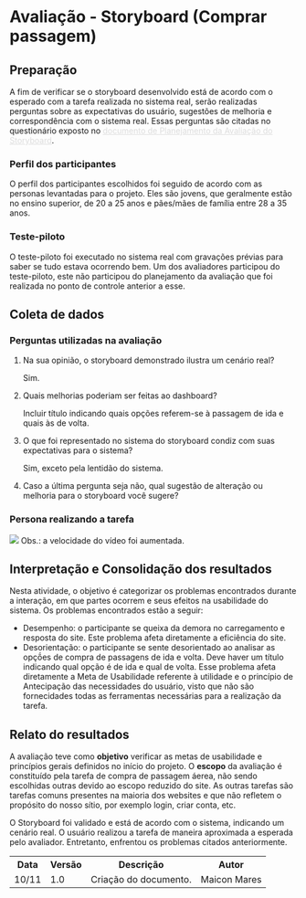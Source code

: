 # Avaliação - Storyboard (Comprar passagem)

## Preparação
<p>A fim de verificar se o storyboard desenvolvido está de acordo com o esperado com a tarefa realizada no sistema real, serão realizadas perguntas sobre as expectativas do usuário, sugestões de melhoria e correspondência com o sistema real. Essas perguntas são citadas no questionário exposto no <a style="color:#ddd" href="https://interacao-humano-computador.github.io/2020.1-Zupper/planejamento-storyboard/">documento de Planejamento da Avaliação do Storyboard</a>.</p>

### Perfil dos participantes
<p>O perfil dos participantes escolhidos foi seguido de acordo com as personas levantadas para o projeto. Eles são jovens, que geralmente estão no ensino superior, de 20 a 25 anos e pães/mães de família entre 28 a 35 anos.</p>

### Teste-piloto
<p>O teste-piloto foi executado no sistema real com gravações prévias para saber se tudo estava ocorrendo bem. Um dos avaliadores participou do teste-piloto, este não participou do planejamento da avaliação que foi realizada no ponto de controle anterior a esse.</p>

## Coleta de dados

### Perguntas utilizadas na avaliação
<ol>
    <li>Na sua opinião, o storyboard demonstrado ilustra um cenário real?</li>
    <p>Sim.</p>
    <li>Quais melhorias poderiam ser feitas ao dashboard?</li>
    <p>Incluir título indicando quais opções referem-se à passagem de ida e quais às de volta.</p>
    <li>O que foi representado no sistema do storyboard condiz com suas expectativas para o sistema?</li>
    <p>Sim, exceto pela lentidão do sistema.</p>
    <li>Caso a última pergunta seja não, qual sugestão de alteração ou melhoria para o storyboard você sugere?</li>
</ol>

### Persona realizando a tarefa
<img src="./coleta-dados.gif"/>
<span>Obs.: a velocidade do vídeo foi aumentada.</span>

## Interpretação e Consolidação dos resultados
<p>Nesta atividade, o objetivo é categorizar os problemas encontrados durante a interação, em que partes ocorrem e seus efeitos na usabilidade do sistema. Os problemas encontrados estão a seguir:</p>
<ul>
    <li>Desempenho: o participante se queixa da demora no carregamento e resposta do site. Este problema afeta diretamente a eficiência do site.</li>
    <li>Desorientação: o participante se sente desorientado ao analisar as opçṍes de compra de passagens de ida e volta. Deve haver um título indicando qual opção é de ida e qual de volta. Esse problema afeta diretamente a Meta de Usabilidade referente à utilidade e o princípio de Antecipação das necessidades do usuário, visto que não são fornecidades todas as ferramentas necessárias para a realização da tarefa.</li>
</ul>

## Relato do resultados
<p>A avaliação teve como <strong>objetivo</strong> verificar as metas de usabilidade e princípios gerais definidos no início do projeto. O <strong>escopo</strong> da avaliação é constituído pela tarefa de compra de passagem áerea, não sendo escolhidas outras devido ao escopo reduzido do site. As outras tarefas são tarefas comuns presentes na maioria dos websites e que não refletem o propósito do nosso sítio, por exemplo login, criar conta, etc.</p>
<p>O Storyboard foi validado e está de acordo com o sistema, indicando um cenário real. O usuário realizou a tarefa de maneira aproximada a esperada pelo avaliador. Entretanto, enfrentou os problemas citados anteriormente.</p>

<table>
  <tr>
    <th>Data</th>
    <th>Versão</th>
    <th>Descrição</th>
    <th>Autor</th>
  </tr>
  <tr>
    <td>10/11</td>
    <td>1.0</td>
    <td>Criação do documento.</td>
    <td>Maicon Mares</td>
  </tr>
</table>